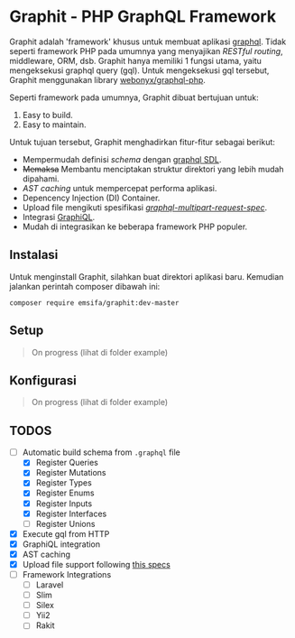 Graphit - PHP GraphQL Framework
===============================

Graphit adalah 'framework' khusus untuk membuat aplikasi [graphql](http://graphql.org/).
Tidak seperti framework PHP pada umumnya yang menyajikan _RESTful routing_, middleware, ORM, dsb. 
Graphit hanya memiliki 1 fungsi utama, yaitu mengeksekusi graphql query (gql).
Untuk mengeksekusi gql tersebut, Graphit menggunakan library [webonyx/graphql-php](https://github.com/webonyx/graphql-php).

Seperti framework pada umumnya, Graphit dibuat bertujuan untuk:

1. Easy to build.
2. Easy to maintain.

Untuk tujuan tersebut, Graphit menghadirkan fitur-fitur sebagai berikut:

* Mempermudah definisi _schema_ dengan [graphql SDL](https://blog.graph.cool/graphql-sdl-schema-definition-language-6755bcb9ce51).
* ~~Memaksa~~ Membantu menciptakan struktur direktori yang lebih mudah dipahami.
* _AST caching_ untuk mempercepat performa aplikasi.
* Depencency Injection (DI) Container.
* Upload file mengikuti spesifikasi [_graphql-multipart-request-spec_](https://github.com/jaydenseric/graphql-multipart-request-spec).
* Integrasi [GraphiQL](https://github.com/graphql/graphiql).
* Mudah di integrasikan ke beberapa framework PHP populer.

## Instalasi

Untuk menginstall Graphit, silahkan buat direktori aplikasi baru. 
Kemudian jalankan perintah composer dibawah ini:

```
composer require emsifa/graphit:dev-master
```

## Setup

> On progress (lihat di folder example)

## Konfigurasi

> On progress (lihat di folder example)

## TODOS

- [ ] Automatic build schema from `.graphql` file
  - [x] Register Queries
  - [x] Register Mutations
  - [x] Register Types
  - [x] Register Enums
  - [x] Register Inputs
  - [x] Register Interfaces
  - [ ] Register Unions
- [x] Execute gql from HTTP
- [x] GraphiQL integration
- [x] AST caching
- [x] Upload file support following [this specs](https://github.com/jaydenseric/graphql-multipart-request-spec)
- [ ] Framework Integrations
  - [ ] Laravel
  - [ ] Slim
  - [ ] Silex
  - [ ] Yii2
  - [ ] Rakit